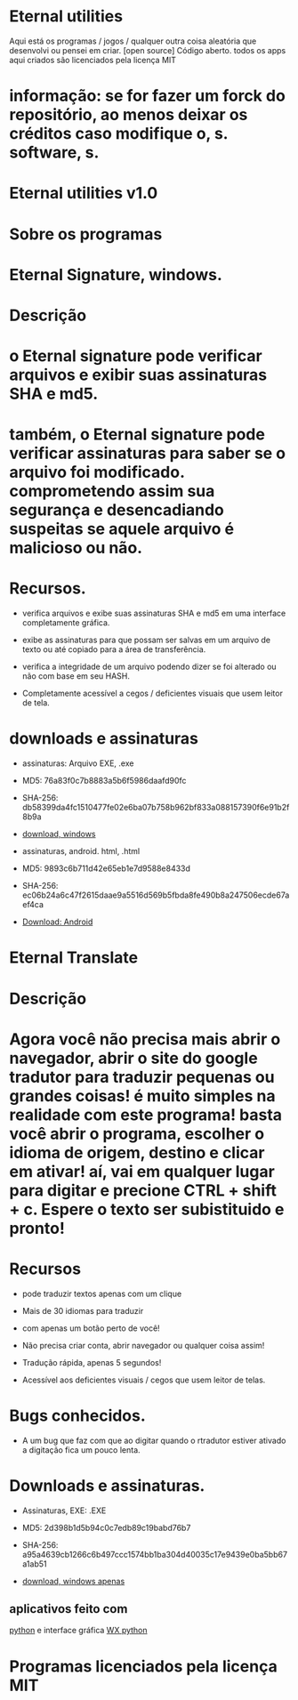# Eternal utilities

Aqui está os programas / jogos / qualquer outra coisa aleatória que desenvolvi ou pensei em criar. [open source] Código aberto. todos os apps aqui criados são licenciados pela licença MIT


# informação:  se for fazer um forck do repositório, ao menos deixar os créditos caso modifique o, s. software, s. 


# Eternal utilities v1.0


# Sobre os programas


# Eternal Signature, windows.


# Descrição


# o Eternal signature pode verificar arquivos e exibir suas assinaturas SHA e md5.

# também, o Eternal signature pode verificar assinaturas para saber se o arquivo foi modificado. comprometendo assim sua segurança e desencadiando suspeitas se aquele arquivo é malicioso ou não.


# Recursos.


* verifica arquivos e exibe suas assinaturas SHA e md5 em uma interface completamente gráfica.


* exibe as assinaturas para que possam ser salvas em um arquivo de texto ou até copiado para a área de transferência.


* verifica a integridade de um arquivo podendo dizer se foi alterado ou não com base em seu HASH.


* Completamente acessível a cegos / deficientes visuais que usem leitor de tela.


# downloads e assinaturas


* assinaturas: Arquivo EXE, .exe


* MD5: 76a83f0c7b8883a5b6f5986daafd90fc


* SHA-256: db58399da4fc1510477fe02e6ba07b758b962bf833a088157390f6e91b2f8b9a


* [download, windows](https://github.com/azurejoga/meus-apps/releases/download/EternalSignature1.0/Eternal-Signature-windows.zip)


* assinaturas, android. html, .html


* MD5: 9893c6b711d42e65eb1e7d9588e8433d


* SHA-256: ec06b24a6c47f2615daae9a5516d569b5fbda8fe490b8a247506ecde67aef4ca


* [Download: Android](https://github.com/azurejoga/meus-apps/releases/download/EternalSignature1.0/Eternal-Signature-android.zip)


# Eternal Translate


# Descrição


#  Agora você não precisa mais abrir o navegador, abrir o site do google tradutor para traduzir pequenas ou grandes coisas! é muito simples na realidade com este programa! basta você abrir o programa, escolher o idioma de origem, destino e clicar em ativar! aí, vai em qualquer lugar para digitar e precione CTRL + shift + c. Espere o texto ser subistituido e pronto!


# Recursos


* pode traduzir textos apenas com um clique


* Mais de 30 idiomas para traduzir


*   com apenas um botão perto de você!


* Não precisa criar conta, abrir navegador ou qualquer coisa assim!


* Tradução rápida, apenas 5 segundos!


* Acessível aos deficientes visuais / cegos que usem leitor de telas.


# Bugs conhecidos.


* A um bug que faz com que ao digitar quando o rtradutor estiver ativado a digitação fica um pouco lenta.


# Downloads e assinaturas.


* Assinaturas, EXE: .EXE


* MD5: 2d398b1d5b94c0c7edb89c19babd76b7


* SHA-256: a95a4639cb1266c6b497ccc1574bb1ba304d40035c17e9439e0ba5bb67a1ab51


* [download, windows apenas](https://github.com/azurejoga/meus-apps/releases/download/eternal-translate-keyboard/Eternal-translate-windows.zip)


## aplicativos feito com

 [python](https://python.org) e interface gráfica  [WX python](https://wxpython.org)


# Programas licenciados pela licença MIT